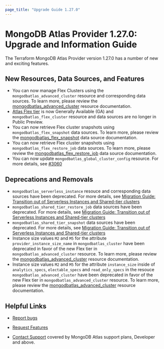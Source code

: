 ```yaml
---
page_title: "Upgrade Guide 1.27.0"
---
```


# MongoDB Atlas Provider 1.27.0: Upgrade and Information Guide

The Terraform MongoDB Atlas Provider version 1.27.0 has a number of new and exciting features.

## New Resources, Data Sources, and Features

- You can now manage Flex Clusters using the `mongodbatlas_advanced_cluster` resource and corresponding data sources. To learn more, please review the [mongodbatlas_advanced_cluster](https://registry.terraform.io/providers/mongodb/mongodbatlas/latest/docs/resources/advanced_cluster) resource documentation.
- [Atlas Flex tier](https://www.mongodb.com/blog/post/dynamic-workloads-predictable-costs-mongodb-atlas-flex-tier) is now Generally Available (GA) and `mongodbatlas_flex_cluster` resource and data sources are no longer in Public Preview. 
- You can now retrieve Flex cluster snapshots using `mongodbatlas_flex_snapshot` data sources. To learn more, please review the [mongodbatlas_flex_snapshot](https://registry.terraform.io/providers/mongodb/mongodbatlas/latest/docs/data-sources/flex_snapshot) data source documentation.
- You can now retrieve Flex cluster snapshots using `mongodbatlas_flex_restore_job` data sources. To learn more, please review the [mongodbatlas_flex_restore_job](https://registry.terraform.io/providers/mongodb/mongodbatlas/latest/docs/data-sources/flex_restore_job) data source documentation.
- You can now update `mongodbatlas_global_cluster_config` resource. For more details, see [#3060](https://github.com/mongodb/terraform-provider-mongodbatlas/pull/3060)

## Deprecations and Removals

- `mongodbatlas_serverless_instance` resouce and corresponding data sources have been deprecated. For more details, see [Migration Guide: Transition out of Serverless Instances and Shared-tier clusters](https://registry.terraform.io/providers/mongodb/mongodbatlas/latest/docs/guides/serverless-shared-migration-guide)
- `mongodbatlas_shared_tier_restore_job` data sources have been deprecated. For more details, see [Migration Guide: Transition out of Serverless Instances and Shared-tier clusters](https://registry.terraform.io/providers/mongodb/mongodbatlas/latest/docs/guides/serverless-shared-migration-guide)
- `mongodbatlas_shared_tier_snapshot` data sources have been deprecated. For more details, see [Migration Guide: Transition out of Serverless Instances and Shared-tier clusters](https://registry.terraform.io/providers/mongodb/mongodbatlas/latest/docs/guides/serverless-shared-migration-guide)
- Instance size values `M2` and `M5` for the attribute `provider_instance_size_name` in `mongodbatlas_cluster` have been deprecated in favor of the new Flex tier in `mongodbatlas_advanced_cluster` resource. To learn more, please review the [mongodbatlas_advanced_cluster](https://registry.terraform.io/providers/mongodb/mongodbatlas/latest/docs/resources/advanced_cluster#example-flex-cluster) resource documentation.
- Instance size values `M2` and `M5` for the attribute `instance_size` inside of `analytics_specs`, `electable_specs` and `read_only_specs` in the resouce `mongodbatlas_advanced_cluster` have been deprecated in favor of the new Flex tier in `mongodbatlas_advanced_cluster` resource. To learn more, please review the [mongodbatlas_advanced_cluster](https://registry.terraform.io/providers/mongodb/mongodbatlas/latest/docs/resources/advanced_cluster#example-flex-cluster) resource documentation.


## Helpful Links

* [Report bugs](https://github.com/mongodb/terraform-provider-mongodbatlas/issues)

* [Request Features](https://feedback.mongodb.com/forums/924145-atlas?category_id=370723)

* [Contact Support](https://docs.atlas.mongodb.com/support/) covered by MongoDB Atlas support plans, Developer and above.
